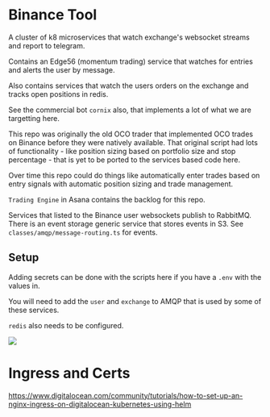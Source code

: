 # Binance Tool

A cluster of k8 microservices that watch exchange's websocket streams and report to telegram.

Contains an Edge56 (momentum trading) service that watches for entries and alerts the user by message.

Also contains services that watch the users orders on the exchange and tracks open positions in redis.

See the commercial bot `cornix` also, that implements a lot of what we are targetting here.

This repo was originally the old OCO trader that implemented OCO trades on Binance before they were natively available. That original script had lots of functionality - like position sizing based on portfolio size and stop percentage - that is yet to be ported to the services based code here.

Over time this repo could do things like automatically enter trades based on entry signals with automatic position sizing and trade management. 

`Trading Engine` in Asana contains the backlog for this repo.

Services that listed to the Binance user websockets publish to RabbitMQ. There is an event storage generic service that stores events in S3. See `classes/amqp/message-routing.ts` for events.

## Setup

Adding secrets can be done with the scripts here if you have a `.env` with the values in.

You will need to add the `user` and `exchange` to AMQP that is used by some of these services.

`redis` also needs to be configured.

![](https://github.com/subos2008/binance-tool/workflows/DockerPublish/badge.svg)


# Ingress and Certs

https://www.digitalocean.com/community/tutorials/how-to-set-up-an-nginx-ingress-on-digitalocean-kubernetes-using-helm
